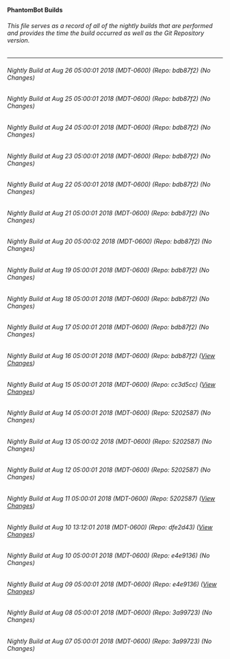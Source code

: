 **PhantomBot Builds**

###### This file serves as a record of all of the nightly builds that are performed and provides the time the build occurred as well as the Git Repository version.
-------------------------------------------------------------------------------------------------------------
###### Nightly Build at Aug 26 05:00:01 2018 (MDT-0600) (Repo: bdb87f2) (No Changes)
###### Nightly Build at Aug 25 05:00:01 2018 (MDT-0600) (Repo: bdb87f2) (No Changes)
###### Nightly Build at Aug 24 05:00:01 2018 (MDT-0600) (Repo: bdb87f2) (No Changes)
###### Nightly Build at Aug 23 05:00:01 2018 (MDT-0600) (Repo: bdb87f2) (No Changes)
###### Nightly Build at Aug 22 05:00:01 2018 (MDT-0600) (Repo: bdb87f2) (No Changes)
###### Nightly Build at Aug 21 05:00:01 2018 (MDT-0600) (Repo: bdb87f2) (No Changes)
###### Nightly Build at Aug 20 05:00:02 2018 (MDT-0600) (Repo: bdb87f2) (No Changes)
###### Nightly Build at Aug 19 05:00:01 2018 (MDT-0600) (Repo: bdb87f2) (No Changes)
###### Nightly Build at Aug 18 05:00:01 2018 (MDT-0600) (Repo: bdb87f2) (No Changes)
###### Nightly Build at Aug 17 05:00:01 2018 (MDT-0600) (Repo: bdb87f2) (No Changes)
###### Nightly Build at Aug 16 05:00:01 2018 (MDT-0600) (Repo: bdb87f2) ([View Changes](https://github.com/PhantomBot/PhantomBot/compare/cc3d5cc...bdb87f2))
###### Nightly Build at Aug 15 05:00:01 2018 (MDT-0600) (Repo: cc3d5cc) ([View Changes](https://github.com/PhantomBot/PhantomBot/compare/5202587...cc3d5cc))
###### Nightly Build at Aug 14 05:00:01 2018 (MDT-0600) (Repo: 5202587) (No Changes)
###### Nightly Build at Aug 13 05:00:02 2018 (MDT-0600) (Repo: 5202587) (No Changes)
###### Nightly Build at Aug 12 05:00:01 2018 (MDT-0600) (Repo: 5202587) (No Changes)
###### Nightly Build at Aug 11 05:00:01 2018 (MDT-0600) (Repo: 5202587) ([View Changes](https://github.com/PhantomBot/PhantomBot/compare/dfe2d43...5202587))
###### Nightly Build at Aug 10 13:12:01 2018 (MDT-0600) (Repo: dfe2d43) ([View Changes](https://github.com/PhantomBot/PhantomBot/compare/e4e9136...dfe2d43))
###### Nightly Build at Aug 10 05:00:01 2018 (MDT-0600) (Repo: e4e9136) (No Changes)
###### Nightly Build at Aug 09 05:00:01 2018 (MDT-0600) (Repo: e4e9136) ([View Changes](https://github.com/PhantomBot/PhantomBot/compare/3a99723...e4e9136))
###### Nightly Build at Aug 08 05:00:01 2018 (MDT-0600) (Repo: 3a99723) (No Changes)
###### Nightly Build at Aug 07 05:00:01 2018 (MDT-0600) (Repo: 3a99723) (No Changes)
